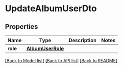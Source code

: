 # UpdateAlbumUserDto

## Properties
Name | Type | Description | Notes
------------ | ------------- | ------------- | -------------
**role** | [**AlbumUserRole**](AlbumUserRole.md) |  | 

[[Back to Model list]](../README.md#documentation-for-models) [[Back to API list]](../README.md#documentation-for-api-endpoints) [[Back to README]](../README.md)


